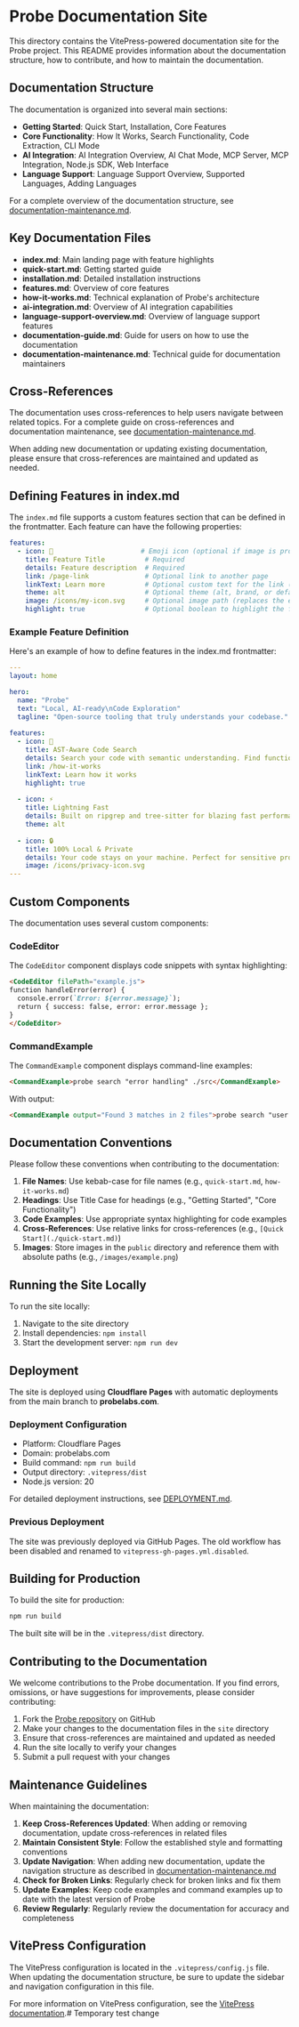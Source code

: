# Probe Documentation Site

This directory contains the VitePress-powered documentation site for the Probe project. This README provides information about the documentation structure, how to contribute, and how to maintain the documentation.

## Documentation Structure

The documentation is organized into several main sections:

- **Getting Started**: Quick Start, Installation, Core Features
- **Core Functionality**: How It Works, Search Functionality, Code Extraction, CLI Mode
- **AI Integration**: AI Integration Overview, AI Chat Mode, MCP Server, MCP Integration, Node.js SDK, Web Interface
- **Language Support**: Language Support Overview, Supported Languages, Adding Languages

For a complete overview of the documentation structure, see [documentation-maintenance.md](./documentation-maintenance.md).

## Key Documentation Files

- **index.md**: Main landing page with feature highlights
- **quick-start.md**: Getting started guide
- **installation.md**: Detailed installation instructions
- **features.md**: Overview of core features
- **how-it-works.md**: Technical explanation of Probe's architecture
- **ai-integration.md**: Overview of AI integration capabilities
- **language-support-overview.md**: Overview of language support features
- **documentation-guide.md**: Guide for users on how to use the documentation
- **documentation-maintenance.md**: Technical guide for documentation maintainers

## Cross-References

The documentation uses cross-references to help users navigate between related topics. For a complete guide on cross-references and documentation maintenance, see [documentation-maintenance.md](./documentation-maintenance.md).

When adding new documentation or updating existing documentation, please ensure that cross-references are maintained and updated as needed.

## Defining Features in index.md

The `index.md` file supports a custom features section that can be defined in the frontmatter. Each feature can have the following properties:

```yaml
features:
  - icon: 🔎                      # Emoji icon (optional if image is provided)
    title: Feature Title          # Required
    details: Feature description  # Required
    link: /page-link              # Optional link to another page
    linkText: Learn more          # Optional custom text for the link (defaults to "Learn more")
    theme: alt                    # Optional theme (alt, brand, or default)
    image: /icons/my-icon.svg     # Optional image path (replaces the emoji icon)
    highlight: true               # Optional boolean to highlight the feature
```

### Example Feature Definition

Here's an example of how to define features in the index.md frontmatter:

```yaml
---
layout: home

hero:
  name: "Probe"
  text: "Local, AI-ready\nCode Exploration"
  tagline: "Open-source tooling that truly understands your codebase."
  
features:
  - icon: 🔎
    title: AST-Aware Code Search
    details: Search your code with semantic understanding. Find functions, classes, and patterns across your entire codebase.
    link: /how-it-works
    linkText: Learn how it works
    highlight: true
    
  - icon: ⚡
    title: Lightning Fast
    details: Built on ripgrep and tree-sitter for blazing fast performance. No indexing needed.
    theme: alt
    
  - icon: 🔒
    title: 100% Local & Private
    details: Your code stays on your machine. Perfect for sensitive projects.
    image: /icons/privacy-icon.svg
---
```

## Custom Components

The documentation uses several custom components:

### CodeEditor

The `CodeEditor` component displays code snippets with syntax highlighting:

```markdown
<CodeEditor filePath="example.js">
function handleError(error) {
  console.error(`Error: ${error.message}`);
  return { success: false, error: error.message };
}
</CodeEditor>
```

### CommandExample

The `CommandExample` component displays command-line examples:

```markdown
<CommandExample>probe search "error handling" ./src</CommandExample>
```

With output:

```markdown
<CommandExample output="Found 3 matches in 2 files">probe search "user authentication" ./src</CommandExample>
```

## Documentation Conventions

Please follow these conventions when contributing to the documentation:

1. **File Names**: Use kebab-case for file names (e.g., `quick-start.md`, `how-it-works.md`)
2. **Headings**: Use Title Case for headings (e.g., "Getting Started", "Core Functionality")
3. **Code Examples**: Use appropriate syntax highlighting for code examples
4. **Cross-References**: Use relative links for cross-references (e.g., `[Quick Start](./quick-start.md)`)
5. **Images**: Store images in the `public` directory and reference them with absolute paths (e.g., `/images/example.png`)

## Running the Site Locally

To run the site locally:

1. Navigate to the site directory
2. Install dependencies: `npm install`
3. Start the development server: `npm run dev`

## Deployment

The site is deployed using **Cloudflare Pages** with automatic deployments from the main branch to **probelabs.com**.

### Deployment Configuration
- Platform: Cloudflare Pages
- Domain: probelabs.com
- Build command: `npm run build`
- Output directory: `.vitepress/dist`
- Node.js version: 20

For detailed deployment instructions, see [DEPLOYMENT.md](./DEPLOYMENT.md).

### Previous Deployment
The site was previously deployed via GitHub Pages. The old workflow has been disabled and renamed to `vitepress-gh-pages.yml.disabled`.

## Building for Production

To build the site for production:

```bash
npm run build
```

The built site will be in the `.vitepress/dist` directory.

## Contributing to the Documentation

We welcome contributions to the Probe documentation. If you find errors, omissions, or have suggestions for improvements, please consider contributing:

1. Fork the [Probe repository](https://github.com/probelabs/probe) on GitHub
2. Make your changes to the documentation files in the `site` directory
3. Ensure that cross-references are maintained and updated as needed
4. Run the site locally to verify your changes
5. Submit a pull request with your changes

## Maintenance Guidelines

When maintaining the documentation:

1. **Keep Cross-References Updated**: When adding or removing documentation, update cross-references in related files
2. **Maintain Consistent Style**: Follow the established style and formatting conventions
3. **Update Navigation**: When adding new documentation, update the navigation structure as described in [documentation-maintenance.md](./documentation-maintenance.md)
4. **Check for Broken Links**: Regularly check for broken links and fix them
5. **Update Examples**: Keep code examples and command examples up to date with the latest version of Probe
6. **Review Regularly**: Regularly review the documentation for accuracy and completeness

## VitePress Configuration

The VitePress configuration is located in the `.vitepress/config.js` file. When updating the documentation structure, be sure to update the sidebar and navigation configuration in this file.

For more information on VitePress configuration, see the [VitePress documentation](https://vitepress.dev/reference/site-config).# Temporary test change

